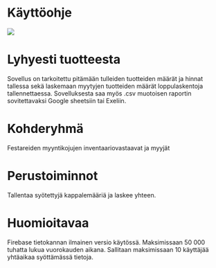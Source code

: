 # Käyttöohje

![](https://openclipart.org/image/300px/svg_to_png/172690/zoom-in-thin-finger-thump-black.png&disposition=attachment)


# Lyhyesti tuotteesta
Sovellus on tarkoitettu pitämään tulleiden tuotteiden määrät ja hinnat tallessa sekä laskemaan myytyjen tuotteiden määrät loppulaskentoja tallennettaessa. Sovelluksesta saa myös .csv muotoisen raportin sovitettavaksi Google sheetsiin tai Exeliin. 


# Kohderyhmä

Festareiden myyntikojujen inventaariovastaavat ja myyjät

# Perustoiminnot

Tallentaa syötettyjä kappalemääriä ja laskee yhteen.


# Huomioitavaa

Firebase tietokannan ilmainen versio käytössä. Maksimissaan 50 000 tuhatta lukua vuorokauden aikana. Sallitaan maksimissaan 10 käyttäjää yhtäaikaa syöttämässä tietoja.

